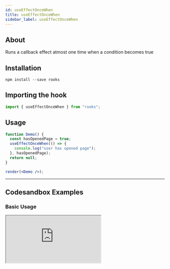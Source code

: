 ```yaml
---
id: useEffectOnceWhen
title: useEffectOnceWhen
sidebar_label: useEffectOnceWhen
---
```


## About

Runs a callback effect atmost one time when a condition becomes true

[//]: # "Main"

## Installation

    npm install --save rooks

## Importing the hook

```javascript
import { useEffectOnceWhen } from "rooks";
```

## Usage

```jsx
function Demo() {
  const hasOpenedPage = true;
  useEffectOnceWhen(() => {
    console.log("user has opened page");
  }, hasOpenedPage);
  return null;
}

render(<Demo />);
```

---

## Codesandbox Examples

### Basic Usage

<iframe src="https://codesandbox.io/embed/useeffectoncewhen-io8wo?fontsize=14&hidenavigation=1&theme=dark"
  style={{
    width: "100%",
    height: 500,
    border: 0,
    borderRadius: 4,
    overflow: "hidden"
  }} 
  title="useEffectOnceWhen"
  allow="accelerometer; ambient-light-sensor; camera; encrypted-media; geolocation; gyroscope; hid; microphone; midi; payment; usb; vr; xr-spatial-tracking"
  sandbox="allow-forms allow-modals allow-popups allow-presentation allow-same-origin allow-scripts"
/>

### Arguments

| Arguments | Type     | Description                          | Default value |
|-----------|----------|--------------------------------------|---------------|
| callback  | function | The callback to be called            | undefined     |
| when      | boolean  | The condition which needs to be true | true          |

### Return

No return value.

## Join Bhargav's discord server

You can click on the floating discord icon at the bottom right of the screen and talk to us in our server.
